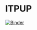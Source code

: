 # ITPUP
[![Binder](https://mybinder.org/badge_logo.svg)](https://mybinder.org/v2/gh/mosesmiller/ITPUP/master?urlpath=https%3A%2F%2Fgithub.com%2Fmosesmiller%2FITPUP%2Fblob%2Fmaster%2FtestGithub.ipynb)

